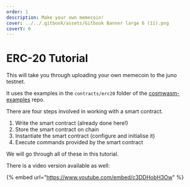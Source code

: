```yaml
---
order: 1
description: Make your own memecoin!
cover: ../../.gitbook/assets/Gitbook Banner large 6 (11).png
coverY: 0
---
```


# ERC-20 Tutorial

This will take you through uploading your own memecoin to the juno testnet.

It uses the examples in the `contracts/erc20` folder of the [cosmwasm-examples](https://github.com/CosmWasm/cosmwasm-examples) repo.

There are four steps involved in working with a smart contract.

1. Write the smart contract (already done here!)
2. Store the smart contract on chain
3. Instantiate the smart contract (configure and initialise it)
4. Execute commands provided by the smart contract

We will go through all of these in this tutorial.

There is a video version available as well:

{% embed url="https://www.youtube.com/embed/c3DDHobH3Ow" %}

